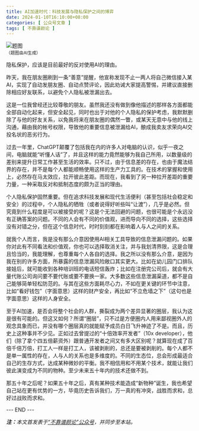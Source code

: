 ```yaml
---
title: AI加速时代：科技发展与隐私保护之间的博弈
date: 2024-01-10T16:10:00+08:00
categories: [ 公众号文章 ]
tags: [ 不靠谱颜论 ]
---
```


<div class="p-3 text-center">
  <img class="img-fluid" src="/images/2024/0110/01.png" alt="题图" style="max-width:640px">
  <div><small>（题图由AI生成）</small></div>
</div>

隐私保护，应该是目前最好的反对使用AI的理由。

昨天，我在朋友圈刷到一条“善意”提醒，他宣称发现不止一两人将自己微信接入某AI，实现了自动发朋友圈、自动点赞评论，因此劝诫大家提高警惕，并建议直接删除相应好友联系，以避免个人隐私被泄漏出去。

这是一位我曾经还比较尊敬的朋友。虽然我还没有做到像他描述的那样各方面都能全部自动化起来，但安全起见，同时也出于对他的个人隐私的保护考虑，我默默删除了与他的好友关系，以免我将来在朋友圈的偶然一瞥，或某天无意中与他的线上沟通，藉由我的帐号权限，导致他的重要信息被泄漏给AI，酿成我卖友求荣向AI交投名状的恶劣行为。

过去一年里，ChatGPT颠覆了包括我在内的许多人对电脑的认识，似乎一夜之间，电脑就能“听懂人话”了，并且这样的能力竟然能够为我自己所用，以数量级的差别来提升日常工作甚至生活的效率。只不过，由于信息差的存在，也由于魔法结界的存在，并不是每个人都能顺畅使用这样的生产力工具的。在技术的掌握和使用上，必然存在马太效应，拉开彼此差距。而现在，我看到了另一种拉开差距的重要力量，一种采取反对和抵制态度的颇为正当的理由。

个人隐私保护固然重要。但在追求科技发展和现代生活便利（甚至包括社会稳定和安全）的过程中，个人隐私的牺牲（或者说得好听些叫“让渡”），几乎是必然。但究竟到什么程度是可以被接受的呢？这是个无法回避的问题，也很可能是个永远没有正确答案的问题。不同的人会有不同的价值观，进而导向不同的选择，这些选择没有对错之分，但在这个信息时代，时时刻刻都在影响着人与人之间的关系。

就我个人而言，我是没有那么介意因使用AI相关工具导致的信息泄漏问题的。如果你对此有不同看法和价值观，你也可以选择取消关注，并与我划清界限，这是合理且恰当的，我能理解，也尊重每个人各自的选择。我之所以没有那么介意，是因为我在别的许多方面，所暴露的信息泄漏风险敞口其实更大。比如在幼儿园门口排队接娃后，就可能收到各种培训班的电话短信轰炸；比如在注册完公司后，就会有大量代账公司询问要不要代账或要不要换一家。大多数这些信息泄漏渠道，都不是自己能够简单轻松防范的。与其在这些方面耗尽心力，不如在更关键的环节中注意，比如“看好钱包”（字面意思）这样的财产安全，再比如“不立危墙之下”（这句也是字面意思）这样的人身安全。

至于AI加速，是否会将整个社会的人群，撕裂成为两个差异显著的圈层，我认为这是很有可能的。但这又如何？所谓“圈层”，只不过是方便圈内人用来鄙视圈外人的观念具象而已，并没有哪个圈层真的就能赋予成员白日飞升神迹了不是。而且，历史上这种事并不少见。正如过去曾提过的“十倍效率开发者”（10x developer），他们（除了拿个四五倍薪资外）跟普通开发者之间又有多大区别呢？就算现在成了百倍千倍万倍，打工人一样是打工人，该被剥削的，总还是要被剥削的。每个人都不是单一属性的存在，人与人的关系也是多维度的。不同的生态位，总会形成最适合自己的生存方式，达成某种微妙的平衡。我不相信用和不用某个技术，就能让我们彼此演变成为不同的物种。至少未来五十年内的技术还做不到。

那五十年之后呢？如果五十年之后，真有某种技术能造成“新物种”诞生，我也希望自己站在更有优势的一方，毕竟历史告诉我们，万一真的有冲突，战胜而求和，总好过战败而求和。

<div class="p-5 text-center">--- END ---</div>

<i><b>注：</b>本文首发表于[“不靠谱颜论”公众号](https://mp.weixin.qq.com/s/FNu2EtRGtXyhORAuT8a8jA)，并同步至本站。</i>
